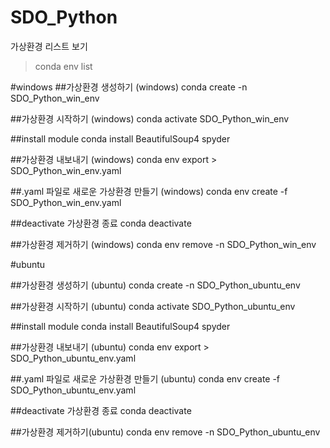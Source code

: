 # SDO_Python

가상환경 리스트 보기
> conda env list

#windows
##가상환경 생성하기 (windows)
conda create -n SDO_Python_win_env

##가상환경 시작하기 (windows)
conda activate SDO_Python_win_env

##install module
conda install BeautifulSoup4 spyder

##가상환경 내보내기 (windows)
conda env export > SDO_Python_win_env.yaml

##.yaml 파일로 새로운 가상환경 만들기  (windows)
conda env create -f SDO_Python_win_env.yaml

##deactivate 가상환경 종료
conda deactivate

##가상환경 제거하기 (windows)
conda env remove -n SDO_Python_win_env


#ubuntu

##가상환경 생성하기 (ubuntu)
conda create -n SDO_Python_ubuntu_env

##가상환경 시작하기 (ubuntu)
conda activate SDO_Python_ubuntu_env

##install module
conda install BeautifulSoup4 spyder

##가상환경 내보내기 (ubuntu)
conda env export > SDO_Python_ubuntu_env.yaml

##.yaml 파일로 새로운 가상환경 만들기 (ubuntu)
conda env create -f SDO_Python_ubuntu_env.yaml

##deactivate 가상환경 종료
conda deactivate

##가상환경 제거하기(ubuntu)
conda env remove -n SDO_Python_ubuntu_env
